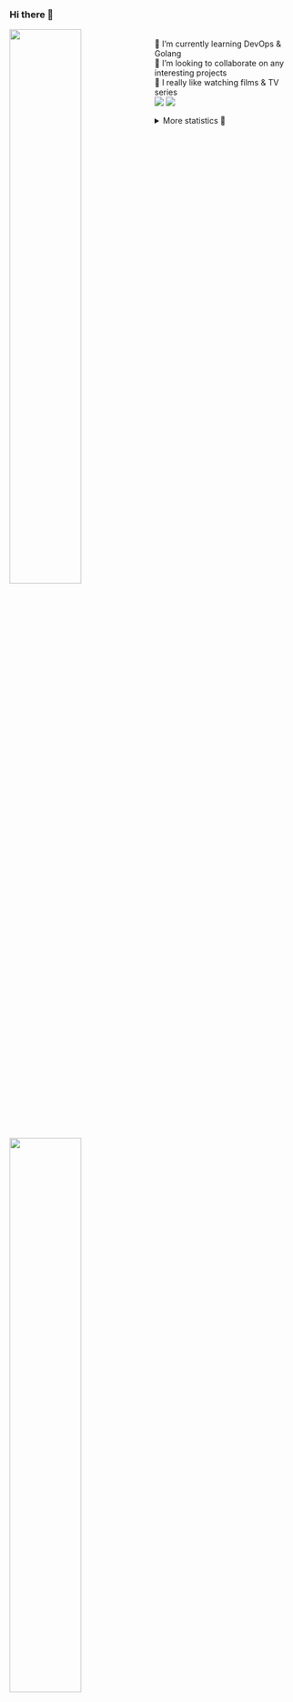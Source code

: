### Hi there 👋


[<img align="left" width="50%" src="https://github-readme-stats.vercel.app/api?username=rufusnufus&hide=issues&show_icons=true&count_private=true&theme=transparent&title_color=FF6F40&text_color=FBF9F8&icon_color=F48242&hide_border=true&hide_title=true#gh-dark-mode-only">](https://metrics.lecoq.io/rufusnufus#gh-dark-mode-only)
[<img align="left" width="50%" src="https://github-readme-stats.vercel.app/api?username=rufusnufus&hide=issues&show_icons=true&count_private=true&theme=transparent&title_color=FF6533&text_color=4D4644&icon_color=FF8038&hide_border=true&hide_title=true#gh-light-mode-only">](https://metrics.lecoq.io/rufusnufus#gh-light-mode-only)

<p>
  <br>
  🌱 I’m currently learning DevOps & Golang</br>
  👯 I’m looking to collaborate on any interesting projects</br>
  🎥 I really like watching films & TV series</br>
  <a href="https://linkedin.com/in/rufusnufus"><img src="https://img.shields.io/badge/linkedin-0077B5.svg?style=for-the-badge&logo=linkedin&logoColor=white"/></a>
  <a href="https://t.me/rufusnufus"><img src="https://img.shields.io/badge/-telegram-black?style=for-the-badge&color=blue&logo=telegram"/></a>
</p>

<p text-align="left">
<details>
  <summary>More statistics 👀</summary><br/>

<!--START_SECTION:waka-->
![Code Time](http://img.shields.io/badge/Code%20Time-721%20hrs%2037%20mins-blue)

![Profile Views](http://img.shields.io/badge/Profile%20Views-0-blue)

**I'm an Early 🐤** 

```text
🌞 Morning                15400 commits       ██████░░░░░░░░░░░░░░░░░░░   22.64 % 
🌆 Daytime                39602 commits       ███████████████░░░░░░░░░░   58.23 % 
🌃 Evening                11721 commits       ████░░░░░░░░░░░░░░░░░░░░░   17.23 % 
🌙 Night                  1292 commits        ░░░░░░░░░░░░░░░░░░░░░░░░░   01.90 % 
```
📅 **I'm Most Productive on Monday** 

```text
Monday                   14727 commits       █████░░░░░░░░░░░░░░░░░░░░   21.65 % 
Tuesday                  12688 commits       █████░░░░░░░░░░░░░░░░░░░░   18.65 % 
Wednesday                14184 commits       █████░░░░░░░░░░░░░░░░░░░░   20.85 % 
Thursday                 13038 commits       █████░░░░░░░░░░░░░░░░░░░░   19.17 % 
Friday                   11524 commits       ████░░░░░░░░░░░░░░░░░░░░░   16.94 % 
Saturday                 1259 commits        ░░░░░░░░░░░░░░░░░░░░░░░░░   01.85 % 
Sunday                   595 commits         ░░░░░░░░░░░░░░░░░░░░░░░░░   00.87 % 
```


📊 **This Week I Spent My Time On** 

```text
💬 Programming Languages: 
Other                    4 hrs 4 mins        █████████░░░░░░░░░░░░░░░░   34.78 % 
Terraform                1 hr 57 mins        ████░░░░░░░░░░░░░░░░░░░░░   16.77 % 
HCL                      1 hr 44 mins        ████░░░░░░░░░░░░░░░░░░░░░   14.92 % 
Bash                     1 hr 30 mins        ███░░░░░░░░░░░░░░░░░░░░░░   12.94 % 
YAML                     1 hr 12 mins        ███░░░░░░░░░░░░░░░░░░░░░░   10.35 % 

🔥 Editors: 
VS Code                  8 hrs 9 mins        █████████████████░░░░░░░░   69.74 % 
iTerm2                   3 hrs 32 mins       ████████░░░░░░░░░░░░░░░░░   30.26 % 
```

**I Mostly Code in Go** 

```text
Go                       41 repos            ██████░░░░░░░░░░░░░░░░░░░   22.16 % 
Python                   17 repos            ██░░░░░░░░░░░░░░░░░░░░░░░   09.19 % 
Smarty                   12 repos            ██░░░░░░░░░░░░░░░░░░░░░░░   06.49 % 
HCL                      8 repos             █░░░░░░░░░░░░░░░░░░░░░░░░   04.32 % 
Kotlin                   8 repos             █░░░░░░░░░░░░░░░░░░░░░░░░   04.32 % 
```




 Last Updated on 05/03/2024 01:09:10 UTC
<!--END_SECTION:waka-->

</details>
</p>

